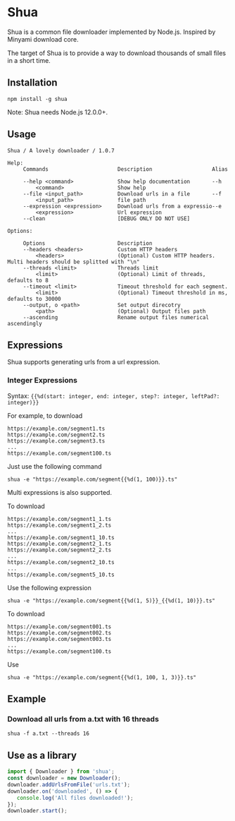 # Shua

Shua is a common file downloader implemented by Node.js. Inspired by Minyami download core.

The target of Shua is to provide a way to download thousands of small files in a short time.

## Installation

```
npm install -g shua
```

Note: Shua needs Node.js 12.0.0+.

## Usage
```
Shua / A lovely downloader / 1.0.7

Help:
     Commands                      Description                   Alias

     --help <command>              Show help documentation       --h
         <command>                 Show help
     --file <input_path>           Download urls in a file       --f
         <input_path>              file path
     --expression <expression>     Download urls from a expressio--e
         <expression>              Url expression
     --clean                       [DEBUG ONLY DO NOT USE]

Options:

     Options                       Description
     --headers <headers>           Custom HTTP headers
         <headers>                 (Optional) Custom HTTP headers. Multi headers should be splitted with "\n"
     --threads <limit>             Threads limit
         <limit>                   (Optional) Limit of threads, defaults to 8
     --timeout <limit>             Timeout threshold for each segment.
         <limit>                   (Optional) Timeout threshold in ms, defaults to 30000
     --output, o <path>            Set output direcotry
         <path>                    (Optional) Output files path
     --ascending                   Rename output files numerical ascendingly
```




## Expressions

Shua supports generating urls from a url expression.

### Integer Expressions

Syntax: `{{%d(start: integer, end: integer, step?: integer, leftPad?: integer)}}`

For example, to download

```
https://example.com/segment1.ts
https://example.com/segment2.ts
https://example.com/segment3.ts
...
https://example.com/segment100.ts
```

Just use the following command

`shua -e "https://example.com/segment{{%d(1, 100)}}.ts"`

Multi expressions is also supported.

To download

```
https://example.com/segment1_1.ts
https://example.com/segment1_2.ts
...
https://example.com/segment1_10.ts
https://example.com/segment2_1.ts
https://example.com/segment2_2.ts
...
https://example.com/segment2_10.ts
...
https://example.com/segment5_10.ts
```

Use the following expression

`shua -e "https://example.com/segment{{%d(1, 5)}}_{{%d(1, 10)}}.ts"`

To download
```
https://example.com/segment001.ts
https://example.com/segment002.ts
https://example.com/segment003.ts
...
https://example.com/segment100.ts
```

Use

`shua -e "https://example.com/segment{{%d(1, 100, 1, 3)}}.ts"`

## Example

### Download all urls from a.txt with 16 threads

```
shua -f a.txt --threads 16
```

## Use as a library

```JavaScript
import { Downloader } from 'shua';
const downloader = new Downloader();
downloader.addUrlsFromFile('urls.txt');
downloader.on('downloaded', () => {
   console.log('All files downloaded!');  
});
downloader.start();

```
